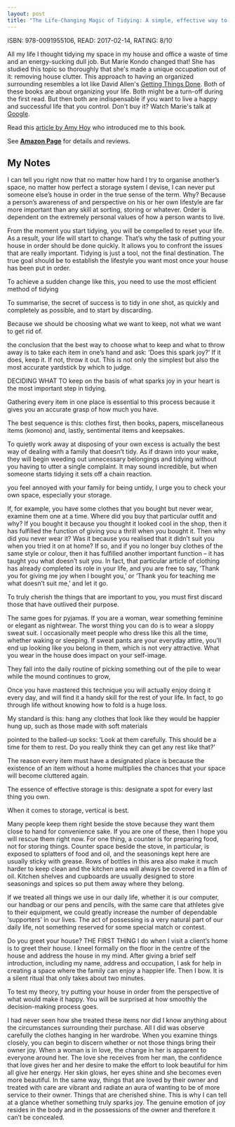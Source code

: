```yaml
---
layout: post
title: "The Life-Changing Magic of Tidying: A simple, effective way to banish clutter forever - by Marie Kondo"
---
```


ISBN: 978-0091955106, READ: 2017-02-14, RATING: 8/10

All my life I thought tidying my space in my house and office a waste of time and an energy-sucking dull job. But Marie Kondo changed that! She has studied this topic so thoroughly that she's made a unique occupation out of it: removing house clutter. This approach to having an organized surrounding resembles a lot like David Allen's [Getting Things Done](/GTD/). Both of these books are about organizing your life. Both might be a turn-off during the first read. But then both are indispensable if you want to live a happy and successful life that you control. Don't buy it? Watch Marie's talk at [Google](https://www.youtube.com/watch?v=w1-HMMX_NR8).

<!--more-->

Read this [article by Amy Hoy](https://unicornfree.com/2015/what-a-japanese-organizing-expert-can-teach-you-about-your-startup) who introduced me to this book.


See [__Amazon Page__](http://amzn.to/2klSouM) for details and reviews.

## My Notes
I can tell you right now that no matter how hard I try to organise another’s space, no matter how perfect a storage system I devise, I can never put someone else’s house in order in the true sense of the term. Why? Because a person’s awareness of and perspective on his or her own lifestyle are far more important than any skill at sorting, storing or whatever. Order is dependent on the extremely personal values of how a person wants to live.

From the moment you start tidying, you will be compelled to reset your life. As a result, your life will start to change. That’s why the task of putting your house in order should be done quickly. It allows you to confront the issues that are really important. Tidying is just a tool, not the final destination. The true goal should be to establish the lifestyle you want most once your house has been put in order.

To achieve a sudden change like this, you need to use the most efficient method of tidying

To summarise, the secret of success is to tidy in one shot, as quickly and completely as possible, and to start by discarding.

Because we should be choosing what we want to keep, not what we want to get rid of.

the conclusion that the best way to choose what to keep and what to throw away is to take each item in one’s hand and ask: ‘Does this spark joy?’ If it does, keep it. If not, throw it out. This is not only the simplest but also the most accurate yardstick by which to judge.

DECIDING WHAT TO keep on the basis of what sparks joy in your heart is the most important step in tidying.

Gathering every item in one place is essential to this process because it gives you an accurate grasp of how much you have.

The best sequence is this: clothes first, then books, papers, miscellaneous items (komono) and, lastly, sentimental items and keepsakes.

To quietly work away at disposing of your own excess is actually the best way of dealing with a family that doesn’t tidy. As if drawn into your wake, they will begin weeding out unnecessary belongings and tidying without you having to utter a single complaint. It may sound incredible, but when someone starts tidying it sets off a chain reaction.

you feel annoyed with your family for being untidy, I urge you to check your own space, especially your storage.

If, for example, you have some clothes that you bought but never wear, examine them one at a time. Where did you buy that particular outfit and why? If you bought it because you thought it looked cool in the shop, then it has fulfilled the function of giving you a thrill when you bought it. Then why did you never wear it? Was it because you realised that it didn’t suit you when you tried it on at home? If so, and if you no longer buy clothes of the same style or colour, then it has fulfilled another important function – it has taught you what doesn’t suit you. In fact, that particular article of clothing has already completed its role in your life, and you are free to say, ‘Thank you for giving me joy when I bought you,’ or ‘Thank you for teaching me what doesn’t suit me,’ and let it go.

To truly cherish the things that are important to you, you must first discard those that have outlived their purpose.

The same goes for pyjamas. If you are a woman, wear something feminine or elegant as nightwear. The worst thing you can do is to wear a sloppy sweat suit. I occasionally meet people who dress like this all the time, whether waking or sleeping. If sweat pants are your everyday attire, you’ll end up looking like you belong in them, which is not very attractive. What you wear in the house does impact on your self-image.

They fall into the daily routine of picking something out of the pile to wear while the mound continues to grow,

Once you have mastered this technique you will actually enjoy doing it every day, and will find it a handy skill for the rest of your life. In fact, to go through life without knowing how to fold is a huge loss.

My standard is this: hang any clothes that look like they would be happier hung up, such as those made with soft materials

pointed to the balled-up socks: ‘Look at them carefully. This should be a time for them to rest. Do you really think they can get any rest like that?’

The reason every item must have a designated place is because the existence of an item without a home multiplies the chances that your space will become cluttered again.

The essence of effective storage is this: designate a spot for every last thing you own.

When it comes to storage, vertical is best.

Many people keep them right beside the stove because they want them close to hand for convenience sake. If you are one of these, then I hope you will rescue them right now. For one thing, a counter is for preparing food, not for storing things. Counter space beside the stove, in particular, is exposed to splatters of food and oil, and the seasonings kept here are usually sticky with grease. Rows of bottles in this area also make it much harder to keep clean and the kitchen area will always be covered in a film of oil. Kitchen shelves and cupboards are usually designed to store seasonings and spices so put them away where they belong.

If we treated all things we use in our daily life, whether it is our computer, our handbag or our pens and pencils, with the same care that athletes give to their equipment, we could greatly increase the number of dependable ‘supporters’ in our lives. The act of possessing is a very natural part of our daily life, not something reserved for some special match or contest.

Do you greet your house? THE FIRST THING I do when I visit a client’s home is to greet their house. I kneel formally on the floor in the centre of the house and address the house in my mind. After giving a brief self introduction, including my name, address and occupation, I ask for help in creating a space where the family can enjoy a happier life. Then I bow. It is a silent ritual that only takes about two minutes.

To test my theory, try putting your house in order from the perspective of what would make it happy. You will be surprised at how smoothly the decision-making process goes.

I had never seen how she treated these items nor did I know anything about the circumstances surrounding their purchase. All I did was observe carefully the clothes hanging in her wardrobe. When you examine things closely, you can begin to discern whether or not those things bring their owner joy. When a woman is in love, the change in her is apparent to everyone around her. The love she receives from her man, the confidence that love gives her and her desire to make the effort to look beautiful for him all give her energy. Her skin glows, her eyes shine and she becomes even more beautiful. In the same way, things that are loved by their owner and treated with care are vibrant and radiate an aura of wanting to be of more service to their owner. Things that are cherished shine. This is why I can tell at a glance whether something truly sparks joy. The genuine emotion of joy resides in the body and in the possessions of the owner and therefore it can’t be concealed.

